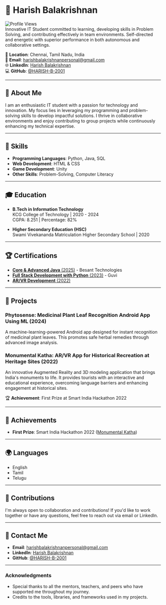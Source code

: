 # 👋 Harish Balakrishnan

![Profile Views](https://komarev.com/ghpvc/?username=HARISH-BALAKRISHNAN-2001&color=blue)  
Innovative IT Student committed to learning, developing skills in Problem Solving, and contributing effectively in team environments. Self-directed and energetic with superior performance in both autonomous and collaborative settings.

📍 **Location**: Chennai, Tamil Nadu, India    
📧 **Email**: [harishbalakrishnanpersonal@gmail.com](mailto:harishbalakrishnanpersonal@gmail.com)  
🌐 **LinkedIn**: [Harish Balakrishnan](https://www.linkedin.com/in/harish-balakrishnan-205a72210)  
💻 **GitHub**: [@HARISH-B-2001](https://github.com/HARISH-B-2001)

---

## 🌟 About Me

I am an enthusiastic IT student with a passion for technology and innovation. My focus lies in leveraging my programming and problem-solving skills to develop impactful solutions. I thrive in collaborative environments and enjoy contributing to group projects while continuously enhancing my technical expertise.

---

## 🔧 Skills

- **Programming Languages**: Python, Java, SQL  
- **Web Development**: HTML & CSS  
- **Game Development**: Unity  
- **Other Skills**: Problem-Solving, Computer Literacy  

---

## 🎓 Education

- **B.Tech in Information Technology**  
  KCG College of Technology | 2020 - 2024  
  CGPA: 8.251 | Percentage: 82%

- **Higher Secondary Education (HSC)**  
  Swami Vivekananda Matriculation Higher Secondary School | 2020  

---

## 🏆 Certifications

- [**Core & Advanced Java** (2025)](https://drive.google.com/file/d/16b6yi_015jXiXrTQZQlxZJ3z9y7xwTqJ/view?usp=drive_link) - Besant Technologies
- [**Full Stack Development with Python** (2023)](https://www.guvi.in/share-certificate/6x19169vd2t45g9I9E) - Guvi  
- [**AR/VR Development** (2022)](https://drive.google.com/file/d/12ihbZlcTsywm6I5tS46zVoOVfgK8qpjC/view?usp=drive_link)  

---

## 🚀 Projects

### **Phytosense: Medicinal Plant Leaf Recognition Android App Using ML** (2024)  
  A machine-learning-powered Android app designed for instant recognition of medicinal plant leaves. This promotes safe herbal remedies through advanced image   analysis.  

### **Monumental Katha: AR/VR App for Historical Recreation at Heritage Sites** (2022)  
  An innovative Augmented Reality and 3D modeling application that brings India's monuments to life. It provides tourists with an interactive and educational    experience, overcoming language barriers and enhancing engagement at historical sites.  

  🏆 **Achievement**: First Prize at Smart India Hackathon 2022  

---

## 🏅 Achievements

- **First Prize**: Smart India Hackathon 2022 ([Monumental Katha](https://drive.google.com/file/d/1NzYBsda99DZHceoGaI37s2Hge1O40LXK/view?usp=drive_link))  

---

## 🌍 Languages

- English  
- Tamil  
- Telugu  

---

## 🤝 Contributions

I'm always open to collaboration and contributions! If you'd like to work together or have any questions, feel free to reach out via email or LinkedIn.

---

## 📧 Contact Me

- **Email**: [harishbalakrishnanpersonal@gmail.com](mailto:harishbalakrishnanpersonal@gmail.com)  
- **LinkedIn**: [Harish Balakrishnan](https://www.linkedin.com/in/harish-balakrishnan-205a72210)  
- **GitHub**: [@HARISH-B-2001](https://github.com/HARISH-B-2001)  

---

### Acknowledgments

- Special thanks to all the mentors, teachers, and peers who have supported me throughout my journey.  
- Credits to the tools, libraries, and frameworks used in my projects.
